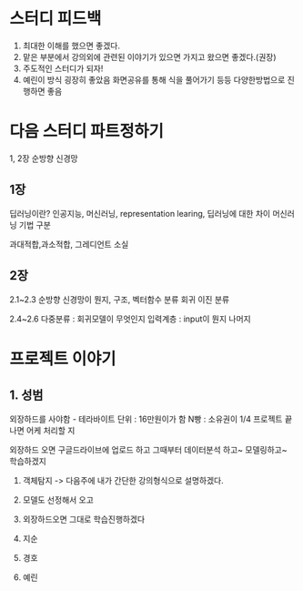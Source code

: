 # 스터디 피드백
1. 최대한 이해를 했으면 좋겠다.
2. 맡은 부분에서 강의외에 관련된 이야기가 있으면 가지고 왔으면 좋겠다.(권장)
3. 주도적인 스터디가 되자!
4. 예린이 방식 굉장히 좋았음 화면공유를 통해 식을 풀어가기 등등 다양한방법으로 진행하면 좋음

# 다음 스터디 파트정하기
1, 2장 순방향 신경망
## 1장
딥러닝이란? 인공지능, 머신러닝, representation learing, 딥러닝에 대한 차이
머신러닝 기법 구분

과대적합,과소적합, 그레디언트 소실 

## 2장
2.1~2.3
순방향 신경망이 뭔지,  구조, 벡터함수
분류 회귀
이진 분류

2.4~2.6
다중분류 : 
회귀모델이 무엇인지 
입력계층 : input이 뭔지
나머지

# 프로젝트 이야기
## 1. 성범
외장하드를 사야함 - 테라바이트 단위 : 16만원이가 함
N빵 : 소유권이 1/4 프로젝트 끝나면 어케 처리할 지

외장하드 오면 구글드라이브에 업로드 하고 그때부터 데이터분석 하고~ 모델링하고~ 학습하겠지

1. 객체탐지 -> 다음주에 내가 간단한 강의형식으로 설명하겠다.
2. 모델도 선정해서 오고
3. 외장하드오면 그대로 학습진행하겠다


5. 지순
6. 경호
7. 예린

